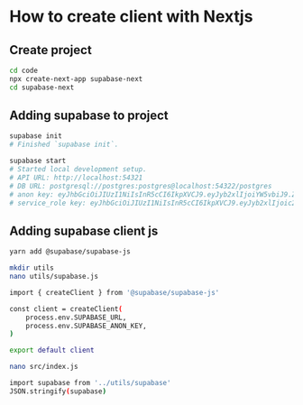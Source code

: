 # How to create client with Nextjs

## Create project

```bash
cd code
npx create-next-app supabase-next
cd supabase-next
```

## Adding supabase to project

```bash
supabase init
# Finished `supabase init`.
```

```bash
supabase start
# Started local development setup.
# API URL: http://localhost:54321
# DB URL: postgresql://postgres:postgres@localhost:54322/postgres
# anon key: eyJhbGciOiJIUzI1NiIsInR5cCI6IkpXVCJ9.eyJyb2xlIjoiYW5vbiJ9.ZopqoUt20nEV9cklpv9e3yw3PVyZLmKs5qLD6nGL1SI
# service_role key: eyJhbGciOiJIUzI1NiIsInR5cCI6IkpXVCJ9.eyJyb2xlIjoic2VydmljZV9yb2xlIn0.M2d2z4SFn5C7HlJlaSLfrzuYim9nbY_XI40uWFN3hEE
```

## Adding supabase client js

```bash
yarn add @supabase/supabase-js
```

```bash
mkdir utils
nano utils/supabase.js
```

```bash
import { createClient } from '@supabase/supabase-js'

const client = createClient(
    process.env.SUPABASE_URL,
    process.env.SUPABASE_ANON_KEY,
)

export default client
```

```bash
nano src/index.js
```

```bash
import supabase from '../utils/supabase'
JSON.stringify(supabase)
```

